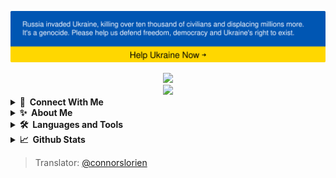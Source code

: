 [![Stand With Ukraine](https://raw.githubusercontent.com/vshymanskyy/StandWithUkraine/main/banner2-direct.svg)](https://vshymanskyy.github.io/StandWithUkraine)
<div align="center">
    <img src="https://komarev.com/ghpvc/?username=xlorienull&color=dc143c"/>
</div>

<div align="center">
    <a href="https://discord.com/users/926403053618339840" title="Discord Profile"><img src="https://lanyard-profile-readme.vercel.app/api/926403053618339840"></a>
</div>

<details>
<summary><b>🔗 &nbsp;Connect With Me</b></summary>
  <br/>
<p align="left">
<a href="https://instagram.com/xlorienull" target="blank"><img align="center" src="https://raw.githubusercontent.com/rahuldkjain/github-profile-readme-generator/master/src/images/icons/Social/instagram.svg" alt="xlorienull" height="25" width="40" /></a>
<a href="https://discord.com/user/926403053618339840" target="blank"><img align="center" src="https://raw.githubusercontent.com/rahuldkjain/github-profile-readme-generator/master/src/images/icons/Social/discord.svg" alt="xlorienull#181" height="30" width="40" /></a>
<a href="https://github.com/xlorienull" target="blank"><img align="center" src="https://findicons.com/files/icons/2779/simple_icons/2048/github_2048_black.png" alt="xlorienull" height="40" width="40" /></a>
<a href="https://open.spotify.com/user/tioe4nfdnqmwkd920wxzbb6lo?si=b4029297ffab41b7" target="blank"><img align="center" src="https://3.bp.blogspot.com/-Q7JrPSPptg8/XHkmi7WYygI/AAAAAAAAIOc/YFPV0Lu-jGYQbJmCG_cRwnGUsTirx-ISACK4BGAYYCw/s1600/spotify%2Blogo.png" alt="xlorienull" height="30" width="30" /></a>
<a href="https://twitter.com/@xlorienull" target="blank"><img align="center" src="https://th.bing.com/th/id/R.3d74e8bfd4ef7985f7529bb9f7650eca?rik=RCvdo0dDvjxCWg&riu=http%3a%2f%2fwww.stickpng.com%2fassets%2fimages%2f580b57fcd9996e24bc43c53e.png&ehk=%2fkYf7%2bIY6TUkpUQzwclpivMLQ8ynEgcZYehDGOzbu0E%3d&risl=&pid=ImgRaw&r=0" alt="xlorienull" height="40" width="40" /></a>
<a href="https://www.youtube.com/channel/UCi1mTrpqsvmgsMUJMosVPmQ" target="blank"><img align="center" src="https://th.bing.com/th/id/R.54faea375a2f350200b28ae9f492848b?rik=A037XxHVLKYYwA&riu=http%3a%2f%2fwww.vectorico.com%2fdownload%2fsocial_media%2fyoutube-icon.png&ehk=h1deHB6td0rDJT90qAO9cgfixC4mbpoRa4l2%2b1Tv6Pw%3d&risl=&pid=ImgRaw&r=0" alt="xlorienull" height="30" width="30" /></a>
<a href="https://www.twitch.com/xlorienull" target="blank"><img align="center" src="https://maxcdn.icons8.com/Share/icon/Logos/twitch1600.png" alt="xlorienull" height="30" width="30" /></a>
</details>

<details>
  <summary><b>✨&nbsp;&nbsp;About&nbsp;Me</b></summary>
  <br/>
Hi, my name is Mohammed and I'm 17. I started software development 4 year ago with developing Discord bots. And i continue software development with learning Full Stack Web Development. I still learning new stuff in programming. I'm a JavaScript, React, and Vue developer. 
</details>

<details>
  <summary><b>🛠️&nbsp;&nbsp;Languages&nbsp;and&nbsp;Tools</b></summary>
  <br/>

![Python](https://img.shields.io/badge/-Python-05122A?style=flat&logo=python)&nbsp;
![JavaScript](https://img.shields.io/badge/-JavaScript-05122A?style=flat&logo=javascript)&nbsp;
![Java](https://img.shields.io/badge/-Java-05122A?style=flat&logo=Java&logoColor=FFA518)&nbsp;
![C](https://img.shields.io/badge/-C-05122A?style=flat&logo=C&logoColor=A8B9CC)&nbsp;
![C++](https://img.shields.io/badge/-C++-05122A?style=flat&logo=C%2B%2B&logoColor=00599C)&nbsp;
![Bootstrap](https://img.shields.io/badge/-Bootstrap-05122A?style=flat&logo=bootstrap&logoColor=563D7C)\
![HTML](https://img.shields.io/badge/-HTML-05122A?style=flat&logo=HTML5)&nbsp;
![CSS](https://img.shields.io/badge/-CSS-05122A?style=flat&logo=CSS3&logoColor=1572B6)&nbsp;
![Git](https://img.shields.io/badge/-Git-05122A?style=flat&logo=git)&nbsp;
![GitHub](https://img.shields.io/badge/-GitHub-05122A?style=flat&logo=github)&nbsp;
![Visual Studio Code](https://img.shields.io/badge/-Visual%20Studio%20Code-05122A?style=flat&logo=visual-studio-code&logoColor=007ACC)&nbsp;
</details>
    
<details>
  <summary><b>📈&nbsp;&nbsp;Github Stats</b></summary>
  <br/>
<div align="center">
<img src="https://github-readme-stats.vercel.app/api?username=xlorienull&show_icons=true&theme=dark&hide_border=true" width="%100" height="150px">
</div>
</details>

> Translator: [@connorslorien](https://github.com/connorslorien)


<!---
xlorienull/xlorienull is a ✨ special ✨ repository because its `README.md` (this file) appears on your GitHub profile.
You can click the Preview link to take a look at your changes.
--->
